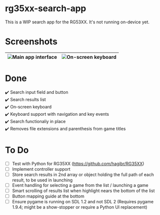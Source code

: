 # rg35xx-search-app
This is a WIP search app for the RG53XX.  It's not running on-device yet.

# Screenshots
| ![Main app interface](https://i.imgur.com/cvfYW3x.png)  |  ![On-screen keyboard](https://i.imgur.com/Fqf2jnk.png) |
|---|---|

# Done
:heavy_check_mark: Search input field and button<br />
:heavy_check_mark: Search results list<br />
:heavy_check_mark: On-screen keyboard<br />
:heavy_check_mark: Keyboard support with navigation and key events<br />
:heavy_check_mark: Search functionaliy in place<br />
:heavy_check_mark: Removes file extensions and parenthesis from game titles

# To Do
- [ ] Test with Python for RG35XX (https://github.com/hagibr/RG35XX)
- [ ] Implement controller support
- [ ] Store search results in 2nd array or object holding the full path of each result, to be used in launching
- [ ] Event handling for selecting a game from the list / launching a game
- [ ] Smart scrolling of results list when highlight nears the bottom of the list
- [ ] Button mapping guide at the bottom
- [ ] Ensure pygame is running on SDL 1.2 and not SDL 2 (Requires pygame 1.9.4; might be a show-stopper or require a Python UI replacement)
